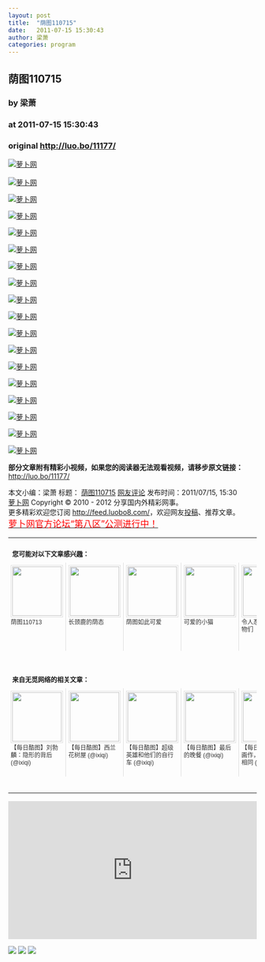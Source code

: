 ```yaml
---
layout: post
title:  "荫图110715"
date:   2011-07-15 15:30:43
author: 梁萧
categories: program
---
```


## 荫图110715
### by 梁萧
### at 2011-07-15 15:30:43
### original <http://luo.bo/11177/>

<p><a title="萝卜网" href="http://dulei.si/files/2011/07/14/368e31b1213399e1346754846fce9daf.jpg"><img title="萝卜网" src="http://dulei.si/files/2011/07/14/368e31b1213399e1346754846fce9daf.jpg" border="0" alt="萝卜网"></a><br> <span></span><br> <a title="萝卜网" href="http://dulei.si/files/2011/07/14/c717f721491452fc4a72063cabe259cf.jpg"><img title="萝卜网" src="http://dulei.si/files/2011/07/14/c717f721491452fc4a72063cabe259cf.jpg" border="0" alt="萝卜网"></a></p><p><a title="萝卜网" href="http://dulei.si/files/2011/07/14/1166743988fa768aad97ec4bbfda8564.jpg"><img title="萝卜网" src="http://dulei.si/files/2011/07/14/1166743988fa768aad97ec4bbfda8564.jpg" border="0" alt="萝卜网"></a></p><p><a title="萝卜网" href="http://dulei.si/files/2011/07/14/62d910aa75ee3a7504b68edac42ea456.jpg"><img title="萝卜网" src="http://dulei.si/files/2011/07/14/62d910aa75ee3a7504b68edac42ea456.jpg" border="0" alt="萝卜网"></a></p><p><a title="萝卜网" href="http://dulei.si/files/2011/07/14/d3141ad386c7565ead69a792b683f22e.jpg"><img title="萝卜网" src="http://dulei.si/files/2011/07/14/d3141ad386c7565ead69a792b683f22e.jpg" border="0" alt="萝卜网"></a></p><p><a title="萝卜网" href="http://dulei.si/files/2011/07/14/4ddb134a1ebf4cc9f9fd541e968f6de0.jpg"><img title="萝卜网" src="http://dulei.si/files/2011/07/14/4ddb134a1ebf4cc9f9fd541e968f6de0.jpg" border="0" alt="萝卜网"></a></p><p><a title="萝卜网" href="http://dulei.si/files/2011/07/14/8bb727cd5a238468052f86fba5d3e7ff.jpg"><img title="萝卜网" src="http://dulei.si/files/2011/07/14/8bb727cd5a238468052f86fba5d3e7ff.jpg" border="0" alt="萝卜网"></a></p><p><a title="萝卜网" href="http://dulei.si/files/2011/07/14/a8ba2f328f3c20bb1f3b546b56b61ae9.jpg"><img title="萝卜网" src="http://dulei.si/files/2011/07/14/a8ba2f328f3c20bb1f3b546b56b61ae9.jpg" border="0" alt="萝卜网"></a></p><p><a title="萝卜网" href="http://dulei.si/files/2011/07/14/0d06e72133a46fc9de5a5fa7f54fdb2d.jpg"><img title="萝卜网" src="http://dulei.si/files/2011/07/14/0d06e72133a46fc9de5a5fa7f54fdb2d.jpg" border="0" alt="萝卜网"></a></p><p><a title="萝卜网" href="http://dulei.si/files/2011/07/14/5dabaeda5c7c9f8c7fc4e10574c921ea.jpg"><img title="萝卜网" src="http://dulei.si/files/2011/07/14/5dabaeda5c7c9f8c7fc4e10574c921ea.jpg" border="0" alt="萝卜网"></a></p><p><a title="萝卜网" href="http://dulei.si/files/2011/07/14/60c416570e72166c63e14bba70391efb.jpg"><img title="萝卜网" src="http://dulei.si/files/2011/07/14/60c416570e72166c63e14bba70391efb.jpg" border="0" alt="萝卜网"></a></p><p><a title="萝卜网" href="http://dulei.si/files/2011/07/14/54b7670cb032c5cf8161d4966cbd8add.jpg"><img title="萝卜网" src="http://dulei.si/files/2011/07/14/54b7670cb032c5cf8161d4966cbd8add.jpg" border="0" alt="萝卜网"></a></p><p><a title="萝卜网" href="http://dulei.si/files/2011/07/14/de6d995f1c525e386f21c549ba677a06.jpg"><img title="萝卜网" src="http://dulei.si/files/2011/07/14/de6d995f1c525e386f21c549ba677a06.jpg" border="0" alt="萝卜网"></a></p><p><a title="萝卜网" href="http://dulei.si/files/2011/07/14/270a36436ab905c07ff4b8368788956a.jpg"><img title="萝卜网" src="http://dulei.si/files/2011/07/14/270a36436ab905c07ff4b8368788956a.jpg" border="0" alt="萝卜网"></a></p><p><a title="萝卜网" href="http://dulei.si/files/2011/07/14/4de3d9208507f99681f9db393af67993.jpg"><img title="萝卜网" src="http://dulei.si/files/2011/07/14/4de3d9208507f99681f9db393af67993.jpg" border="0" alt="萝卜网"></a></p><p><a title="萝卜网" href="http://dulei.si/files/2011/07/14/805e3e9577b6f8d667cd05fec2ab4d83.jpg"><img title="萝卜网" src="http://dulei.si/files/2011/07/14/805e3e9577b6f8d667cd05fec2ab4d83.jpg" border="0" alt="萝卜网"></a></p><p><a title="萝卜网" href="http://dulei.si/files/2011/07/14/55cea9b59e934a6fd0ca9ad211199bcf.jpg"><img title="萝卜网" src="http://dulei.si/files/2011/07/14/55cea9b59e934a6fd0ca9ad211199bcf.jpg" border="0" alt="萝卜网"></a></p><p><a title="萝卜网" href="http://dulei.si/files/2011/07/14/9db2c68c8de710daab291855da6a0acb.jpg"><img title="萝卜网" src="http://dulei.si/files/2011/07/14/9db2c68c8de710daab291855da6a0acb.jpg" border="0" alt="萝卜网"></a></p><p><strong>部分文章附有精彩小视频，如果您的阅读器无法观看视频，请移步原文链接：</strong> <a href="http://luo.bo/11177/" title="荫图110715">http://luo.bo/11177/</a></p> 本文小编：梁萧 标题： <a href="http://luo.bo/11177/" title="荫图110715">荫图110715</a> <a href="http://luo.bo/11177/#comments" title="to the comments">网友评论</a> 发布时间：2011/07/15, 15:30 <br> <a href="http://luo.bo/" title="萝卜网 - 人人都是艺术家">萝卜网</a> Copyright ©   2010 - 2012 分享国内外精彩网事。<br> 更多精彩欢迎您订阅 <a href="http://feed.luobo8.com/">http://feed.luobo8.com/</a>，欢迎网友<a href="http://luo.bo/delivery/">投稿</a>、推荐文章。<br> <a href="http://luo.bo/8888/"><font color="red" size="4">萝卜网官方论坛“第八区”公测进行中！</font></a><br><table cellspacing="0" cellpadding="3" border="0" style="clear:both"><tr><td colspan="5"><b><font size="-1" style="display:block!important;padding:20px 0 5px!important">您可能对以下文章感兴趣：</font></b></td></tr><tr><td width="106" valign="top" style="padding:5px!important;margin:0!important"> <a title="荫图110713" style="text-decoration:none!important" href="http://app.wumii.com/ext/redirect.htm?url=http%3A%2F%2Fluo.bo%2F11041%2F&amp;from=http%3A%2F%2Fluo.bo%2F11177%2F"> <img style="margin:0!important;padding:2px!important;border:1px solid #dddddd!important;width:100px!important;height:100px!important" src="http://static.wumii.com/site_images/2011/07/13/17247085.jpg" width="100px" height="100px"><br> <font size="-1" color="#333333" style="display:block!important;line-height:15px!important;width:106px!important;font:12px/15px arial!important;height:60px!important;margin:3px 0 0 0!important;padding:0!important;overflow:hidden!important">荫图110713</font> </a></td><td width="106" valign="top" style="padding:5px!important;margin:0!important;border-left:1px solid #dddddd!important"> <a title="长颈鹿的荫态" style="text-decoration:none!important" href="http://app.wumii.com/ext/redirect.htm?url=http%3A%2F%2Fluo.bo%2F10794%2F&amp;from=http%3A%2F%2Fluo.bo%2F11177%2F"> <img style="margin:0!important;padding:2px!important;border:1px solid #dddddd!important;width:100px!important;height:100px!important" src="http://static.wumii.com/site_images/2011/07/08/16647311.jpg" width="100px" height="100px"><br> <font size="-1" color="#333333" style="display:block!important;line-height:15px!important;width:106px!important;font:12px/15px arial!important;height:60px!important;margin:3px 0 0 0!important;padding:0!important;overflow:hidden!important">长颈鹿的荫态</font> </a></td><td width="106" valign="top" style="padding:5px!important;margin:0!important;border-left:1px solid #dddddd!important"> <a title="荫图如此可爱" style="text-decoration:none!important" href="http://app.wumii.com/ext/redirect.htm?url=http%3A%2F%2Fluo.bo%2F10588%2F&amp;from=http%3A%2F%2Fluo.bo%2F11177%2F"> <img style="margin:0!important;padding:2px!important;border:1px solid #dddddd!important;width:100px!important;height:100px!important" src="http://static.wumii.com/site_images/2011/07/04/15998662.jpg" width="100px" height="100px"><br> <font size="-1" color="#333333" style="display:block!important;line-height:15px!important;width:106px!important;font:12px/15px arial!important;height:60px!important;margin:3px 0 0 0!important;padding:0!important;overflow:hidden!important">荫图如此可爱</font> </a></td><td width="106" valign="top" style="padding:5px!important;margin:0!important;border-left:1px solid #dddddd!important"> <a title="可爱的小猫" style="text-decoration:none!important" href="http://app.wumii.com/ext/redirect.htm?url=http%3A%2F%2Fluo.bo%2F10989%2F&amp;from=http%3A%2F%2Fluo.bo%2F11177%2F"> <img style="margin:0!important;padding:2px!important;border:1px solid #dddddd!important;width:100px!important;height:100px!important" src="http://static.wumii.com/site_images/2011/07/11/17042777.jpg" width="100px" height="100px"><br> <font size="-1" color="#333333" style="display:block!important;line-height:15px!important;width:106px!important;font:12px/15px arial!important;height:60px!important;margin:3px 0 0 0!important;padding:0!important;overflow:hidden!important">可爱的小猫</font> </a></td><td width="106" valign="top" style="padding:5px!important;margin:0!important;border-left:1px solid #dddddd!important"> <a title="令人忍俊不禁的动物们" style="text-decoration:none!important" href="http://app.wumii.com/ext/redirect.htm?url=http%3A%2F%2Fluo.bo%2F8105%2F&amp;from=http%3A%2F%2Fluo.bo%2F11177%2F"> <img style="margin:0!important;padding:2px!important;border:1px solid #dddddd!important;width:100px!important;height:100px!important" src="http://static.wumii.com/site_images/2011/05/12/8528994.jpg" width="100px" height="100px"><br> <font size="-1" color="#333333" style="display:block!important;line-height:15px!important;width:106px!important;font:12px/15px arial!important;height:60px!important;margin:3px 0 0 0!important;padding:0!important;overflow:hidden!important">令人忍俊不禁的动物们</font> </a></td></tr> <td><br><tr><td colspan="5"><b><font size="-1" style="display:block!important;padding:20px 0 5px!important">来自无觅网络的相关文章：</font></b></td></tr><tr><td width="106" valign="top" style="padding:5px!important;margin:0!important"> <a title="【每日酷图】刘勃麟：隐形的背后" style="text-decoration:none!important" href="http://app.wumii.com/ext/redirect.htm?url=http%3A%2F%2Fwww.ixiqi.com%2Farchives%2F34172&amp;from=http%3A%2F%2Fluo.bo%2F11177%2F"> <img style="margin:0!important;padding:2px!important;border:1px solid #dddddd!important;width:100px!important;height:100px!important" src="http://static.wumii.com/site_images/2011/07/14/17299378.jpg" width="100px" height="100px"><br> <font size="-1" color="#333333" style="display:block!important;line-height:15px!important;width:106px!important;font:12px/15px arial!important;height:60px!important;margin:3px 0 0 0!important;padding:0!important;overflow:hidden!important">【每日酷图】刘勃麟：隐形的背后 (@ixiqi)</font> </a></td><td width="106" valign="top" style="padding:5px!important;margin:0!important;border-left:1px solid #dddddd!important"> <a title="【每日酷图】西兰花树屋" style="text-decoration:none!important" href="http://app.wumii.com/ext/redirect.htm?url=http%3A%2F%2Fwww.ixiqi.com%2Farchives%2F33439&amp;from=http%3A%2F%2Fluo.bo%2F11177%2F"> <img style="margin:0!important;padding:2px!important;border:1px solid #dddddd!important;width:100px!important;height:100px!important" src="http://static.wumii.com/site_images/2011/06/30/15107321.jpg" width="100px" height="100px"><br> <font size="-1" color="#333333" style="display:block!important;line-height:15px!important;width:106px!important;font:12px/15px arial!important;height:60px!important;margin:3px 0 0 0!important;padding:0!important;overflow:hidden!important">【每日酷图】西兰花树屋 (@ixiqi)</font> </a></td><td width="106" valign="top" style="padding:5px!important;margin:0!important;border-left:1px solid #dddddd!important"> <a title="【每日酷图】超级英雄和他们的自行车" style="text-decoration:none!important" href="http://app.wumii.com/ext/redirect.htm?url=http%3A%2F%2Fwww.ixiqi.com%2Farchives%2F30499&amp;from=http%3A%2F%2Fluo.bo%2F11177%2F"> <img style="margin:0!important;padding:2px!important;border:1px solid #dddddd!important;width:100px!important;height:100px!important" src="http://static.wumii.com/site_images/2011/04/20/5975776.jpg" width="100px" height="100px"><br> <font size="-1" color="#333333" style="display:block!important;line-height:15px!important;width:106px!important;font:12px/15px arial!important;height:60px!important;margin:3px 0 0 0!important;padding:0!important;overflow:hidden!important">【每日酷图】超级英雄和他们的自行车 (@ixiqi)</font> </a></td><td width="106" valign="top" style="padding:5px!important;margin:0!important;border-left:1px solid #dddddd!important"> <a title="【每日酷图】最后的晚餐" style="text-decoration:none!important" href="http://app.wumii.com/ext/redirect.htm?url=http%3A%2F%2Fwww.ixiqi.com%2Farchives%2F30889&amp;from=http%3A%2F%2Fluo.bo%2F11177%2F"> <img style="margin:0!important;padding:2px!important;border:1px solid #dddddd!important;width:100px!important;height:100px!important" src="http://static.wumii.com/site_images/2011/04/30/7111158.jpg" width="100px" height="100px"><br> <font size="-1" color="#333333" style="display:block!important;line-height:15px!important;width:106px!important;font:12px/15px arial!important;height:60px!important;margin:3px 0 0 0!important;padding:0!important;overflow:hidden!important">【每日酷图】最后的晚餐 (@ixiqi)</font> </a></td><td width="106" valign="top" style="padding:5px!important;margin:0!important;border-left:1px solid #dddddd!important"> <a title="【每日酷图】神奇画作，早上傍晚不相同" style="text-decoration:none!important" href="http://app.wumii.com/ext/redirect.htm?url=http%3A%2F%2Fwww.ixiqi.com%2Farchives%2F29667&amp;from=http%3A%2F%2Fluo.bo%2F11177%2F"> <img style="margin:0!important;padding:2px!important;border:1px solid #dddddd!important;width:100px!important;height:100px!important" src="http://static.wumii.com/site_images/2011/03/29/4543034.jpg" width="100px" height="100px"><br> <font size="-1" color="#333333" style="display:block!important;line-height:15px!important;width:106px!important;font:12px/15px arial!important;height:60px!important;margin:3px 0 0 0!important;padding:0!important;overflow:hidden!important">【每日酷图】神奇画作，早上傍晚不相同 (@ixiqi)</font> </a></td></tr><tr><td colspan="5" align="right"> <a style="text-decoration:none!important" href="http://www.wumii.com/widget/relatedItems.htm" title="无觅相关文章插件"> <font size="-1" color="#bbbbbb" style="display:block!important;font-family:arial!important;padding:5px 0!important;font-size:12px!important;color:#bbb!important">无觅</font> </a></td></tr></td></table><p><iframe src="http://feedads.g.doubleclick.net/~ah/f/7sv1ooo89v8jfelhdjk8plpa64/300/250?ca=1&amp;fh=280#http%3A%2F%2Fluo.bo%2F11177%2F" width="100%" height="280" frameborder="0" scrolling="no" marginwidth="0" marginheight="0"></iframe></p><div>
<a href="http://feeds.feedburner.com/~ff/tamd?a=0onE074uiGM:t_CgE8-DYHc:yIl2AUoC8zA"><img src="http://feeds.feedburner.com/~ff/tamd?d=yIl2AUoC8zA" border="0"></a> <a href="http://feeds.feedburner.com/~ff/tamd?a=0onE074uiGM:t_CgE8-DYHc:qj6IDK7rITs"><img src="http://feeds.feedburner.com/~ff/tamd?d=qj6IDK7rITs" border="0"></a> <a href="http://feeds.feedburner.com/~ff/tamd?a=0onE074uiGM:t_CgE8-DYHc:-BTjWOF_DHI"><img src="http://feeds.feedburner.com/~ff/tamd?i=0onE074uiGM:t_CgE8-DYHc:-BTjWOF_DHI" border="0"></a>
</div>